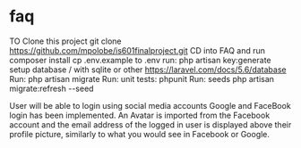 # faq

TO Clone this project
git clone https://github.com/mpolobe/is601finalproject.git
CD into FAQ and run composer install
cp .env.example to .env
run: php artisan key:generate
setup database / with sqlite or other https://laravel.com/docs/5.6/database
Run: php artisan migrate
Run: unit tests: phpunit
Run: seeds php artisan migrate:refresh --seed

User will be able to login using social media accounts
Google and FaceBook login has been implemented.
An Avatar is imported from the Facebook account and the email address of the logged in user is displayed 
above their profile picture, similarly to what you would see in Facebook or Google.